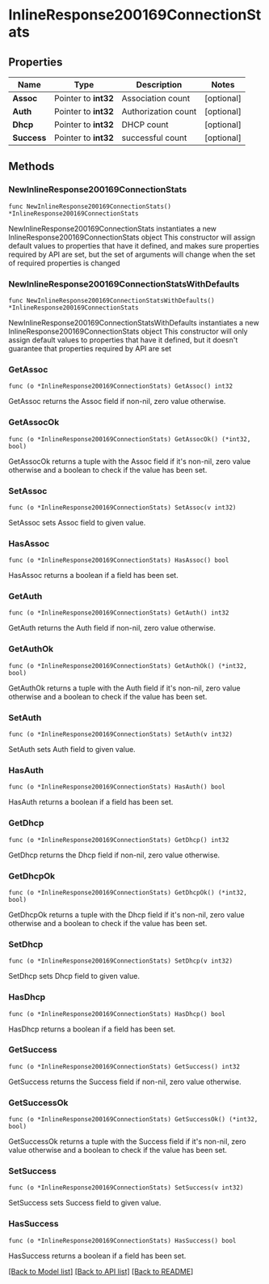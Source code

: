 # InlineResponse200169ConnectionStats

## Properties

Name | Type | Description | Notes
------------ | ------------- | ------------- | -------------
**Assoc** | Pointer to **int32** | Association count | [optional] 
**Auth** | Pointer to **int32** | Authorization count | [optional] 
**Dhcp** | Pointer to **int32** | DHCP count | [optional] 
**Success** | Pointer to **int32** | successful count | [optional] 

## Methods

### NewInlineResponse200169ConnectionStats

`func NewInlineResponse200169ConnectionStats() *InlineResponse200169ConnectionStats`

NewInlineResponse200169ConnectionStats instantiates a new InlineResponse200169ConnectionStats object
This constructor will assign default values to properties that have it defined,
and makes sure properties required by API are set, but the set of arguments
will change when the set of required properties is changed

### NewInlineResponse200169ConnectionStatsWithDefaults

`func NewInlineResponse200169ConnectionStatsWithDefaults() *InlineResponse200169ConnectionStats`

NewInlineResponse200169ConnectionStatsWithDefaults instantiates a new InlineResponse200169ConnectionStats object
This constructor will only assign default values to properties that have it defined,
but it doesn't guarantee that properties required by API are set

### GetAssoc

`func (o *InlineResponse200169ConnectionStats) GetAssoc() int32`

GetAssoc returns the Assoc field if non-nil, zero value otherwise.

### GetAssocOk

`func (o *InlineResponse200169ConnectionStats) GetAssocOk() (*int32, bool)`

GetAssocOk returns a tuple with the Assoc field if it's non-nil, zero value otherwise
and a boolean to check if the value has been set.

### SetAssoc

`func (o *InlineResponse200169ConnectionStats) SetAssoc(v int32)`

SetAssoc sets Assoc field to given value.

### HasAssoc

`func (o *InlineResponse200169ConnectionStats) HasAssoc() bool`

HasAssoc returns a boolean if a field has been set.

### GetAuth

`func (o *InlineResponse200169ConnectionStats) GetAuth() int32`

GetAuth returns the Auth field if non-nil, zero value otherwise.

### GetAuthOk

`func (o *InlineResponse200169ConnectionStats) GetAuthOk() (*int32, bool)`

GetAuthOk returns a tuple with the Auth field if it's non-nil, zero value otherwise
and a boolean to check if the value has been set.

### SetAuth

`func (o *InlineResponse200169ConnectionStats) SetAuth(v int32)`

SetAuth sets Auth field to given value.

### HasAuth

`func (o *InlineResponse200169ConnectionStats) HasAuth() bool`

HasAuth returns a boolean if a field has been set.

### GetDhcp

`func (o *InlineResponse200169ConnectionStats) GetDhcp() int32`

GetDhcp returns the Dhcp field if non-nil, zero value otherwise.

### GetDhcpOk

`func (o *InlineResponse200169ConnectionStats) GetDhcpOk() (*int32, bool)`

GetDhcpOk returns a tuple with the Dhcp field if it's non-nil, zero value otherwise
and a boolean to check if the value has been set.

### SetDhcp

`func (o *InlineResponse200169ConnectionStats) SetDhcp(v int32)`

SetDhcp sets Dhcp field to given value.

### HasDhcp

`func (o *InlineResponse200169ConnectionStats) HasDhcp() bool`

HasDhcp returns a boolean if a field has been set.

### GetSuccess

`func (o *InlineResponse200169ConnectionStats) GetSuccess() int32`

GetSuccess returns the Success field if non-nil, zero value otherwise.

### GetSuccessOk

`func (o *InlineResponse200169ConnectionStats) GetSuccessOk() (*int32, bool)`

GetSuccessOk returns a tuple with the Success field if it's non-nil, zero value otherwise
and a boolean to check if the value has been set.

### SetSuccess

`func (o *InlineResponse200169ConnectionStats) SetSuccess(v int32)`

SetSuccess sets Success field to given value.

### HasSuccess

`func (o *InlineResponse200169ConnectionStats) HasSuccess() bool`

HasSuccess returns a boolean if a field has been set.


[[Back to Model list]](../README.md#documentation-for-models) [[Back to API list]](../README.md#documentation-for-api-endpoints) [[Back to README]](../README.md)


